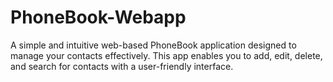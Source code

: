 # PhoneBook-Webapp
A simple and intuitive web-based PhoneBook application designed to manage your contacts effectively. This app enables you to add, edit, delete, and search for contacts with a user-friendly interface.
